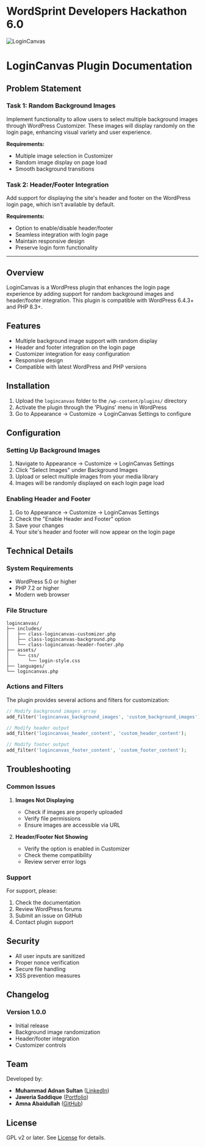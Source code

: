 # WordSprint Developers Hackathon 6.0
![LoginCanvas](assets/images/hackthon.jpg)
# LoginCanvas Plugin Documentation
## Problem Statement

### Task 1: Random Background Images
Implement functionality to allow users to select multiple background images through WordPress Customizer. These images will display randomly on the login page, enhancing visual variety and user experience.

**Requirements:**
- Multiple image selection in Customizer
- Random image display on page load
- Smooth background transitions

### Task 2: Header/Footer Integration
Add support for displaying the site's header and footer on the WordPress login page, which isn't available by default.

**Requirements:**
- Option to enable/disable header/footer
- Seamless integration with login page
- Maintain responsive design
- Preserve login form functionality

---


## Overview
LoginCanvas is a WordPress plugin that enhances the login page experience by adding support for random background images and header/footer integration. This plugin is compatible with WordPress 6.4.3+ and PHP 8.3+.

## Features
- Multiple background image support with random display
- Header and footer integration on the login page
- Customizer integration for easy configuration
- Responsive design
- Compatible with latest WordPress and PHP versions

## Installation
1. Upload the `logincanvas` folder to the `/wp-content/plugins/` directory
2. Activate the plugin through the 'Plugins' menu in WordPress
3. Go to Appearance → Customize → LoginCanvas Settings to configure

## Configuration

### Setting Up Background Images
1. Navigate to Appearance → Customize → LoginCanvas Settings
2. Click "Select Images" under Background Images
3. Upload or select multiple images from your media library
4. Images will be randomly displayed on each login page load

### Enabling Header and Footer
1. Go to Appearance → Customize → LoginCanvas Settings
2. Check the "Enable Header and Footer" option
3. Save your changes
4. Your site's header and footer will now appear on the login page

## Technical Details

### System Requirements
- WordPress 5.0 or higher
- PHP 7.2 or higher
- Modern web browser

### File Structure
```
logincanvas/
├── includes/
│   ├── class-logincanvas-customizer.php
│   ├── class-logincanvas-background.php
│   └── class-logincanvas-header-footer.php
├── assets/
│   └── css/
│       └── login-style.css
├── languages/
└── logincanvas.php
```

### Actions and Filters
The plugin provides several actions and filters for customization:

```php
// Modify background images array
add_filter('logincanvas_background_images', 'custom_background_images');

// Modify header output
add_filter('logincanvas_header_content', 'custom_header_content');

// Modify footer output
add_filter('logincanvas_footer_content', 'custom_footer_content');
```

## Troubleshooting

### Common Issues

1. **Images Not Displaying**
   - Check if images are properly uploaded
   - Verify file permissions
   - Ensure images are accessible via URL

2. **Header/Footer Not Showing**
   - Verify the option is enabled in Customizer
   - Check theme compatibility
   - Review server error logs

### Support
For support, please:
1. Check the documentation
2. Review WordPress forums
3. Submit an issue on GitHub
4. Contact plugin support

## Security

- All user inputs are sanitized
- Proper nonce verification
- Secure file handling
- XSS prevention measures

## Changelog

### Version 1.0.0
- Initial release
- Background image randomization
- Header/footer integration
- Customizer controls
## Team
Developed by:
- **Muhammad Adnan Sultan** ([LinkedIn](https://www.linkedin.com/in/dev-madnansultan/))
- **Jaweria Saddique** ([Portfolio](https://www.linkedin.com/in/jaweria-siddique1/))
- **Amna Abaidullah** ([GitHub](https://github.com/))

## License
GPL v2 or later. See [License](https://www.gnu.org/licenses/gpl-2.0.html) for details.